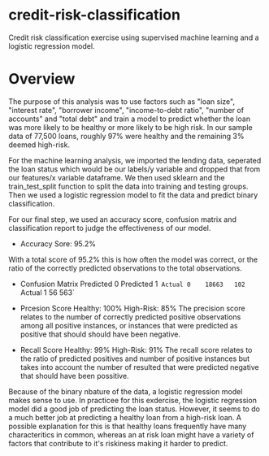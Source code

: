 # credit-risk-classification
Credit risk classification exercise using supervised machine learning and a logistic regression model.


# Overview
The purpose of this analysis was to use factors such as "loan size", "interest rate", "borrower income", "income-to-debt ratio", "number of accounts" and "total debt" and train a model to predict whether the loan was more likely to be healthy or more likely to be high risk. In our sample data of 77,500 loans, roughly 97% were healthy and the remaining 3% deemed high-risk.

For the machine learning analysis, we imported the lending data, seperated the loan status which would be our labels/y variable and dropped that from our features/x variable dataframe. We then used sklearn and the train_test_split function to split the data into training and testing groups. Then we used a logistic regression model to fit the data and predict binary classification.

For our final step, we used an accuracy score, confusion matrix and classification report to judge the effectiveness of our model.

- Accuracy Sore: 95.2%

With a total score of 95.2% this is how often the model was correct, or the ratio of the correctly predicted observations to the total observations.

- Confusion Matrix
    Predicted 0	Predicted 1`
    Actual 0	18663	102`
    Actual 1	56	563`

- Prcesion Score
Healthy: 100%
High-Risk: 85%
The precision score relates to the number of correctly predicted positive observations among all positive instances, or instances that were predicted as positive that should should have been negative.


- Recall Score
Healthy: 99%
High-Risk: 91%
The recall score relates to the ratio of predicted positives and number of positive instances but takes into account the number of resulted that were predicted negative that should have been possitive.


Because of the binary nbature of the data, a logistic regression model makes sense to use. In practicee for this exdercise, the logistic regression model did a good job of predicting the loan status. However, it seems to do a much better job at predicting a healthy loan from a high-risk loan. A possible explanation for this is that healthy loans frequently have many characteritics in common, whereas an at risk loan might have a variety of factors that contribute to it's riskiness making it harder to predict.